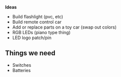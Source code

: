 **Ideas**

* Build flashlight (pvc, etc)
* Build remote control car
* Add or replace parts on a toy car (swap out colors)
* RGB LEDs (piano type thing)
* LED logo patch/pin

## Things we need

* Switches
* Batteries
